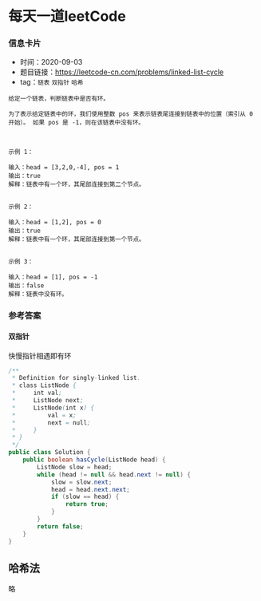 # 每天一道leetCode

### 信息卡片

- 时间：2020-09-03
- 题目链接：https://leetcode-cn.com/problems/linked-list-cycle
- tag：`链表` `双指针` `哈希`

```
给定一个链表，判断链表中是否有环。

为了表示给定链表中的环，我们使用整数 pos 来表示链表尾连接到链表中的位置（索引从 0 开始）。 如果 pos 是 -1，则在该链表中没有环。

 

示例 1：

输入：head = [3,2,0,-4], pos = 1
输出：true
解释：链表中有一个环，其尾部连接到第二个节点。


示例 2：

输入：head = [1,2], pos = 0
输出：true
解释：链表中有一个环，其尾部连接到第一个节点。


示例 3：

输入：head = [1], pos = -1
输出：false
解释：链表中没有环。

```
### 参考答案

#### 双指针
快慢指针相遇即有环

```java
/**
 * Definition for singly-linked list.
 * class ListNode {
 *     int val;
 *     ListNode next;
 *     ListNode(int x) {
 *         val = x;
 *         next = null;
 *     }
 * }
 */
public class Solution {
    public boolean hasCycle(ListNode head) {
        ListNode slow = head;
        while (head != null && head.next != null) {
            slow = slow.next;
            head = head.next.next;
            if (slow == head) {
                return true;
            }
        }
        return false;
    }
}
```

## 哈希法
略
